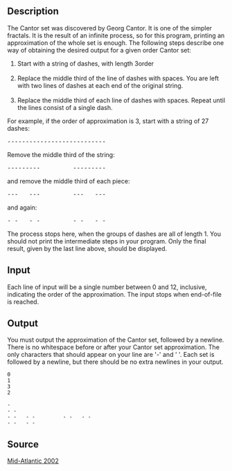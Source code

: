 <h2>Description</h2><p>The Cantor set was discovered by Georg Cantor. It is one of the simpler fractals. It is the result of an infinite process, so for this program, printing an approximation of the whole set is enough. The following steps describe one way of obtaining the desired output for a given order Cantor set:</p><ol><li>Start with a string of dashes, with length 3order</li>
<br><li>Replace the middle third of the line of dashes with spaces. You are left with two lines of dashes at each end of the original string.</li>
<br><li>Replace the middle third of each line of dashes with spaces. Repeat until the lines consist of a single dash.</li></ol><p>For example, if the order of approximation is 3, start with a string of 27 dashes:</p><pre>---------------------------</pre><p>Remove the middle third of the string:</p><pre>---------         ---------</pre><p>and remove the middle third of each piece:</p><pre>---   ---         ---   ---</pre><p>and again:</p><pre>- -   - -         - -   - -</pre><p>The process stops here, when the groups of dashes are all of length 1. You should not print the intermediate steps in your program. Only the final result, given by the last line above, should be displayed.
</p><h2>Input</h2><p>Each line of input will be a single number between 0 and 12, inclusive, indicating the order of the approximation. The input stops when end-of-file is reached.</p><h2>Output</h2><p>You must output the approximation of the Cantor set, followed by a newline. There is no whitespace before or after your Cantor set approximation. The only characters that should appear on your line are '-' and ' '. Each set is followed by a newline, but there should be no extra newlines in your output.</p><pre><code class="language-input1">0
1
3
2</code></pre><pre><code class="language-output1">-
- -
- -   - -         - -   - -
- -   - -
</code></pre><h2>Source</h2><a href="searchproblem?field=source&amp;key=Mid-Atlantic+2002">Mid-Atlantic 2002</a>